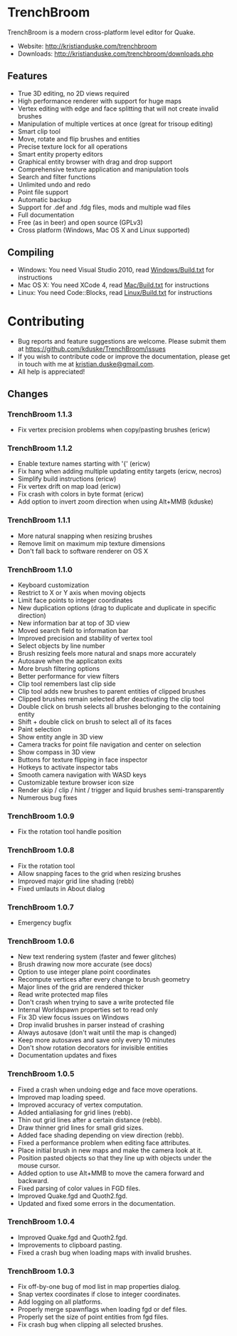 # TrenchBroom

TrenchBroom is a modern cross-platform level editor for Quake.

- Website:   http://kristianduske.com/trenchbroom
- Downloads: http://kristianduske.com/trenchbroom/downloads.php

## Features
- True 3D editing, no 2D views required
- High performance renderer with support for huge maps
- Vertex editing with edge and face splitting that will not create invalid brushes
- Manipulation of multiple vertices at once (great for trisoup editing)
- Smart clip tool
- Move, rotate and flip brushes and entities
- Precise texture lock for all operations
- Smart entity property editors
- Graphical entity browser with drag and drop support
- Comprehensive texture application and manipulation tools
- Search and filter functions
- Unlimited undo and redo
- Point file support
- Automatic backup
- Support for .def and .fdg files, mods and multiple wad files
- Full documentation
- Free (as in beer) and open source (GPLv3)
- Cross platform (Windows, Mac OS X and Linux supported)

## Compiling
- Windows: You need Visual Studio 2010, read [Windows/Build.txt](Windows/Build.txt) for instructions
- Mac OS X: You need XCode 4, read [Mac/Build.txt](Mac/Build.txt) for instructions
- Linux: You need Code::Blocks, read [Linux/Build.txt](Linux/Build.txt) for instructions

# Contributing
- Bug reports and feature suggestions are welcome. Please submit them at https://github.com/kduske/TrenchBroom/issues
- If you wish to contribute code or improve the documentation, please get in touch with me at kristian.duske@gmail.com.
- All help is appreciated!

## Changes
### TrenchBroom 1.1.3
- Fix vertex precision problems when copy/pasting brushes (ericw)

### TrenchBroom 1.1.2
- Enable texture names starting with '{' (ericw)
- Fix hang when adding multiple updating entity targets (ericw, necros)
- Simplify build instructions (ericw)
- Fix vertex drift on map load (ericw)
- Fix crash with colors in byte format (ericw)
- Add option to invert zoom direction when using Alt+MMB (kduske)

### TrenchBroom 1.1.1
- More natural snapping when resizing brushes
- Remove limit on maximum mip texture dimensions
- Don't fall back to software renderer on OS X

### TrenchBroom 1.1.0
- Keyboard customization
- Restrict to X or Y axis when moving objects
- Limit face points to integer coordinates
- New duplication options (drag to duplicate and duplicate in specific direction)
- New information bar at top of 3D view
- Moved search field to information bar
- Improved precision and stability of vertex tool
- Select objects by line number
- Brush resizing feels more natural and snaps more accurately
- Autosave when the applicaton exits
- More brush filtering options
- Better performance for view filters
- Clip tool remembers last clip side
- Clip tool adds new brushes to parent entities of clipped brushes
- Clipped brushes remain selected after deactivating the clip tool
- Double click on brush selects all brushes belonging to the containing entity
- Shift + double click on brush to select all of its faces
- Paint selection
- Show entity angle in 3D view
- Camera tracks for point file navigation and center on selection
- Show compass in 3D view
- Buttons for texture flipping in face inspector
- Hotkeys to activate inspector tabs
- Smooth camera navigation with WASD keys
- Customizable texture browser icon size
- Render skip / clip / hint / trigger and liquid brushes semi-transparently
- Numerous bug fixes

### TrenchBroom 1.0.9
- Fix the rotation tool handle position

### TrenchBroom 1.0.8
- Fix the rotation tool
- Allow snapping faces to the grid when resizing brushes
- Improved major grid line shading (rebb)
- Fixed umlauts in About dialog

### TrenchBroom 1.0.7
- Emergency bugfix

### TrenchBroom 1.0.6
- New text rendering system (faster and fewer glitches)
- Brush drawing now more accurate (see docs)
- Option to use integer plane point coordinates
- Recompute vertices after every change to brush geometry
- Major lines of the grid are rendered thicker
- Read write protected map files
- Don't crash when trying to save a write protected file
- Internal Worldspawn properties set to read only
- Fix 3D view focus issues on Windows
- Drop invalid brushes in parser instead of crashing
- Always autosave (don't wait until the map is changed)
- Keep more autosaves and save only every 10 minutes
- Don't show rotation decorators for invisible entities
- Documentation updates and fixes

### TrenchBroom 1.0.5
- Fixed a crash when undoing edge and face move operations.
- Improved map loading speed.
- Improved accuracy of vertex computation.
- Added antialiasing for grid lines (rebb).
- Thin out grid lines after a certain distance (rebb).
- Draw thinner grid lines for small grid sizes.
- Added face shading depending on view direction (rebb).
- Fixed a performance problem when editing face attributes.
- Place initial brush in new maps and make the camera look at it.
- Position pasted objects so that they line up with objects under the mouse cursor.
- Added option to use Alt+MMB to move the camera forward and backward.
- Fixed parsing of color values in FGD files.
- Improved Quake.fgd and Quoth2.fgd.
- Updated and fixed some errors in the documentation.

### TrenchBroom 1.0.4
- Improved Quake.fgd and Quoth2.fgd.
- Improvements to clipboard pasting.
- Fixed a crash bug when loading maps with invalid brushes.

### TrenchBroom 1.0.3
- Fix off-by-one bug of mod list in map properties dialog.
- Snap vertex coordinates if close to integer coordinates.
- Add logging on all platforms.
- Properly merge spawnflags when loading fgd or def files.
- Properly set the size of point entities from fgd files.
- Fix crash bug when clipping all selected brushes.
